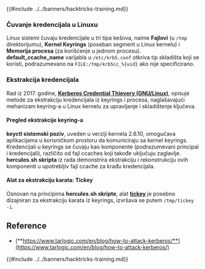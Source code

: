 {{#include ../../banners/hacktricks-training.md}}

### Čuvanje kredencijala u Linuxu

Linux sistemi čuvaju kredencijale u tri tipa kešova, naime **Fajlovi** (u `/tmp` direktorijumu), **Kernel Keyrings** (poseban segment u Linux kernelu) i **Memorija procesa** (za korišćenje u jednom procesu). **default_ccache_name** varijabla u `/etc/krb5.conf` otkriva tip skladišta koji se koristi, podrazumevano na `FILE:/tmp/krb5cc_%{uid}` ako nije specificirano.

### Ekstrakcija kredencijala

Rad iz 2017. godine, [**Kerberos Credential Thievery (GNU/Linux)**](https://www.delaat.net/rp/2016-2017/p97/report.pdf), opisuje metode za ekstrakciju kredencijala iz keyrings i procesa, naglašavajući mehanizam keyring-a u Linux kernelu za upravljanje i skladištenje ključeva.

#### Pregled ekstrakcije keyring-a

**keyctl sistemski poziv**, uveden u verziji kernela 2.6.10, omogućava aplikacijama u korisničkom prostoru da komuniciraju sa kernel keyrings. Kredencijali u keyrings se čuvaju kao komponente (podrazumevani principal i kredencijali), različito od fajl ccaches koji takođe uključuju zaglavlje. **hercules.sh skripta** iz rada demonstrira ekstrakciju i rekonstrukciju ovih komponenti u upotrebljiv fajl ccache za krađu kredencijala.

#### Alat za ekstrakciju karata: Tickey

Osnovan na principima **hercules.sh skripte**, alat [**tickey**](https://github.com/TarlogicSecurity/tickey) je posebno dizajniran za ekstrakciju karata iz keyrings, izvršava se putem `/tmp/tickey -i`.

## Reference

- [**https://www.tarlogic.com/en/blog/how-to-attack-kerberos/**](https://www.tarlogic.com/en/blog/how-to-attack-kerberos/)

{{#include ../../banners/hacktricks-training.md}}
